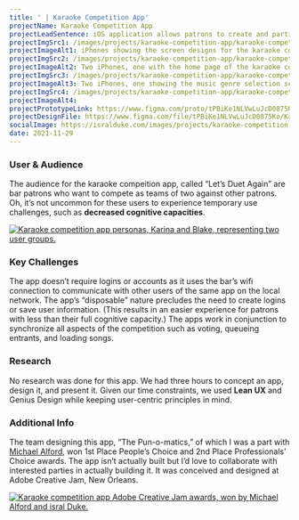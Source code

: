 ```yaml
---
title: ' | Karaoke Competition App'
projectName: Karaoke Competition App
projectLeadSentence: iOS application allows patrons to create and participate in ad hoc karaoke competitions.
projectImgSrc1: /images/projects/karaoke-competition-app/karaoke-competition-app-adobe-creative-jam-winner-michael-alford-isral-duke.jpg
projectImageAlt1: iPhones showing the screen designs for the karaoke competiton app.
projectImgSrc2: /images/projects/karaoke-competition-app/karaoke-competition-app-designed-michael-alford-isral-duke-set-2.png
projectImageAlt2: Two iPhones, one with the home page of the karaoke competition app, and the other phone with the screen to set team name.
projectImgSrc3: /images/projects/karaoke-competition-app/karaoke-competition-app-designed-michael-alford-isral-duke-set-3.png
projectImageAlt3: Two iPhones, one showing the music genre selection screen, and other showing the song selection screen.
projectImgSrc4: /images/projects/karaoke-competition-app/karaoke-competition-app-canvas-designed-isral-duke-michael-alford.jpg
projectImageAlt4:
projectPrototypeLink: https://www.figma.com/proto/tPBiKe1NLVwLuJcD0875Ko/Karaoke-Competition?page-id=0%3A1&node-id=1%3A2&viewport=241%2C48%2C0.25&scaling=scale-down&starting-point-node-id=1%3A2
projectDesignFile: https://www.figma.com/file/tPBiKe1NLVwLuJcD0875Ko/Karaoke-Competition?node-id=0%3A1
socialImage: https://isralduke.com/images/projects/karaoke-competition-app/karaoke-competition-app-adobe-creative-jam-winner-michael-alford-isral-duke.jpg
date: 2021-11-29
---
```

### User & Audience

The audience for the karaoke compeition app, called “Let’s Duet Again” are bar patrons who want to compete as teams of two against other patrons. Oh, it’s not uncommon for these users to experience temporary use challenges, such as **decreased cognitive capacities**.

<a target="_blank" href="/images/projects/karaoke-competition-app/karaoke-competition-app-personas-isral-duke.png">
    <img alt="Karaoke competition app personas, Karina and Blake, representing two user groups." src="/images/projects/karaoke-competition-app/karaoke-competition-app-personas-isral-duke.png">
</a>

### Key Challenges

The app doesn’t require logins or accounts as it uses the bar’s wifi connection to communicate with other users of the same app on the local network. The app’s “disposable” nature precludes the need to create logins or save user information. (This results in an easier experience for patrons with less than their full cognitive capacity.) The apps work in conjunction to synchronize all aspects of the competition such as voting, queueing entrants, and loading songs.

### Research

No research was done for this app. We had three hours to concept an app, design it, and present it. Given our time constraints, we used **Lean UX** and Genius Design while keeping user-centric principles in mind.

### Additional Info

The team designing this app, “The Pun-o-matics,” of which I was a part with <a href="https://www.michaelalford.com/" target="_blank">Michael Alford</a>, won 1st Place People’s Choice and 2nd Place Professionals’ Choice awards. The app isn’t actually built but I’d love to collaborate with interested parties in actually building it. It was conceived and designed at Adobe Creative Jam, New Orleans.

<a target="_blank" href="/images/projects/karaoke-competition-app/karaoke-competition-app-adobe-creative-jam-winner-isral-duke-michael-alford.png">
    <img alt="Karaoke competition app Adobe Creative Jam awards, won by Michael Alford and isral Duke." src="/images/projects/karaoke-competition-app/karaoke-competition-app-adobe-creative-jam-winner-isral-duke-michael-alford.png">
</a>
